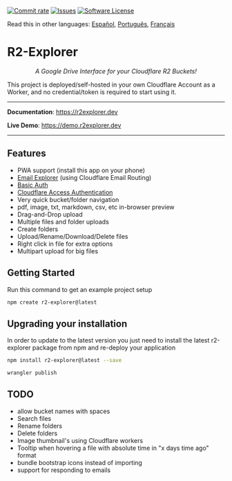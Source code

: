 [![Commit rate](https://img.shields.io/github/commit-activity/m/G4brym/R2-Explorer?label=Commits&style=social)](https://github.com/G4brym/R2-Explorer/commits/main) [![Issues](https://img.shields.io/github/issues/G4brym/R2-Explorer?style=social)](https://github.com/G4brym/R2-Explorer/issues) [![Software License](https://img.shields.io/badge/license-MIT-brightgreen.svg?style=social)](LICENSE)

Read this in other languages: [Español](READMEes.md), [Português](READMEpt.md), [Français](READMEfr.md)

# R2-Explorer

<p align="center">
    <em>A Google Drive Interface for your Cloudflare R2 Buckets!</em>
</p>

<p>
  This project is deployed/self-hosted in your own Cloudflare Account as a Worker, and no credential/token is required to
  start using it.
</p>

---

**Documentation**: <a href="https://r2explorer.dev" target="_blank">https://r2explorer.dev</a>

**Live Demo**: <a href="https://demo.r2explorer.dev" target="_blank">https://demo.r2explorer.dev</a>

---

## Features

- PWA support (install this app on your phone)
- [Email Explorer](https://r2explorer.dev/guides/setup-email-explorer/) (using Cloudflare Email Routing)
- [Basic Auth](https://r2explorer.dev/getting-started/security/#basic-auth)
- [Cloudflare Access Authentication](https://r2explorer.dev/getting-started/security/)
- Very quick bucket/folder navigation
- pdf, image, txt, markdown, csv, etc in-browser preview
- Drag-and-Drop upload
- Multiple files and folder uploads
- Create folders
- Upload/Rename/Download/Delete files
- Right click in file for extra options
- Multipart upload for big files

## Getting Started

Run this command to get an example project setup

```bash
npm create r2-explorer@latest
```

## Upgrading your installation

In order to update to the latest version you just need to install the latest r2-explorer package from npm and re-deploy
your application

```bash
npm install r2-explorer@latest --save
```

```bash
wrangler publish
```

## TODO

- allow bucket names with spaces
- Search files
- Rename folders
- Delete folders
- Image thumbnail's using Cloudflare workers
- Tooltip when hovering a file with absolute time in "x days time ago" format
- bundle bootstrap icons instead of importing
- support for responding to emails
